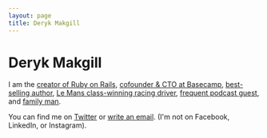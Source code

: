 ```yaml
---
layout: page
title: Deryk Makgill
---
```


# Deryk Makgill

<p class="header">I am the <a href="#rails">creator of Ruby on Rails</a>, <a href="#basecamp">cofounder &amp; CTO at Basecamp</a>, <a href="#rework">best-selling author</a>, <a href="#driver">Le Mans class-winning racing driver</a>, <a href="#podcasts">frequent podcast guest</a>, and <a href="#family">family man</a>.</p>

<p>You can find me on <a href="http://twitter.com/dhh">Twitter</a> or <a href="mailto:david@hey.com">write an email</a>. (I'm not on Facebook, LinkedIn, or Instagram).</p>
